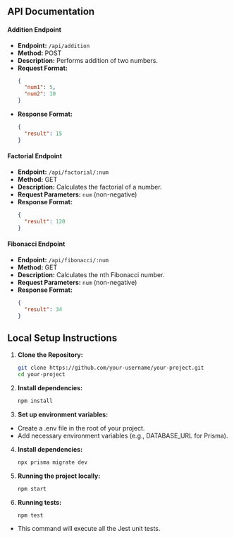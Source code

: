 ## API Documentation

#### Addition Endpoint

- **Endpoint:** `/api/addition`
- **Method:** POST
- **Description:** Performs addition of two numbers.
- **Request Format:**
  ```json
  {
    "num1": 5,
    "num2": 10
  }

- **Response Format:**
  ```json
  {
    "result": 15
  }

#### Factorial Endpoint

- **Endpoint:** `/api/factorial/:num`
- **Method:** GET
- **Description:** Calculates the factorial of a number.
- **Request Parameters:** `num` (non-negative)
- **Response Format:**
  ```json
  {
    "result": 120
  }

#### Fibonacci Endpoint

- **Endpoint:** `/api/fibonacci/:num`
- **Method:** GET
- **Description:** Calculates the nth Fibonacci number.
- **Request Parameters:** `num` (non-negative)
- **Response Format:**
  ```json
  {
    "result": 34
  }

## Local Setup Instructions 

1. **Clone the Repository:**
   ```bash
   git clone https://github.com/your-username/your-project.git
   cd your-project

2. **Install dependencies:**
    ```bash
   npm install

3. **Set up environment variables:**
  - Create a .env file in the root of your project.
  - Add necessary environment variables (e.g., DATABASE_URL for Prisma).

4. **Install dependencies:**
    ```bash
   npx prisma migrate dev

5. **Running the project locally:**
    ```bash
   npm start

6. **Running tests:**
    ```bash
   npm test
- This command will execute all the Jest unit tests.
